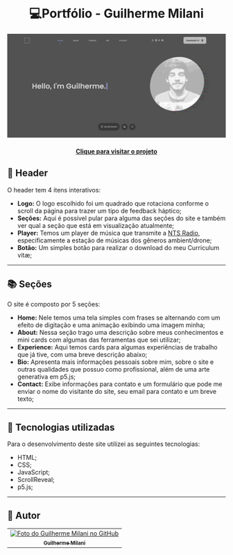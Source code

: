 <h1 align="center">
  <br>💻Portfólio - Guilherme Milani
</h1>

![Resultado final do projeto](assets/images/preview.png)

<h4 align="center"><a href="https://guimilani.github.io/">Clique para visitar o projeto</a></h4>

## 📜 Header

O header tem 4 itens interativos:

- **Logo:** O logo escolhido foi um quadrado que rotaciona conforme o scroll da página para trazer um tipo de feedback háptico;
- **Seções:** Aqui é possível pular para alguma das seções do site e também ver qual a seção que está em visualização atualmente;
- **Player:** Temos um player de música que transmite a [NTS Radio](https://www.nts.live/), especificamente a estação de músicas dos gêneros ambient/drone;
- **Botão:** Um simples botão para realizar o download do meu Curriculum vitæ;

---

## 📚 Seções

O site é composto por 5 seções:

- **Home:** Nele temos uma tela simples com frases se alternando com um efeito de digitação e uma animação exibindo uma imagem minha;
- **About:** Nessa seção trago uma descrição sobre meus conhecimentos e mini cards com algumas das ferramentas que sei utilizar;
- **Experience:** Aqui temos cards para algumas experiências de trabalho que já tive, com uma breve descrição abaixo;
- **Bio:** Apresenta mais informações pessoais sobre mim, sobre o site e outras qualidades que possuo como profissional, além de uma arte generativa em p5.js;
- **Contact:** Exibe informações para contato e um formulário que pode me enviar o nome do visitante do site, seu email para contato e um breve texto;

---

## 💼 Tecnologias utilizadas

Para o desenvolvimento deste site utilizei as seguintes tecnologias:

- HTML;
- CSS;
- JavaScript;
- ScrollReveal;
- p5.js;

---

<h2>👤 Autor</h2>

<table>
  <tr>
    <td align="center">
      <a href="https://github.com/guimilani">
        <img src="https://github.com/guimilani.png" width="100px;" alt="Foto do Guilherme Milani no GitHub"/><br>
        <sub>
          <b>Guilherme Milani</b>
        </sub>
      </a>
    </td>
  </tr>
</table>